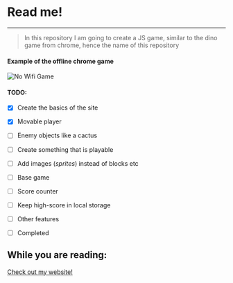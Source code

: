 # Read me!

---

>In this repository I am going to create a JS game, 
> similar to the dino game from chrome,
> hence the name of this repository

#### Example of the offline chrome game

![No Wifi Game](https://img.gurugamer.com/resize/740x-/2020/08/30/image-7-no-internet-game-google-f63c.png)

#### TODO:
* [x] Create the basics of the site
* [x] Movable player
* [ ] Enemy objects like a cactus
* [ ] Create something that is playable
* [ ] Add images (*sprites*) instead of blocks etc
* [ ] Base game
* [ ] Score counter
* [ ] Keep high-score in local storage
* [ ] Other features
* [ ] Completed


## While you are reading:

[Check out my website!](https://www.chenko.be/ "This is an old website, hopefully I update this in the future")



